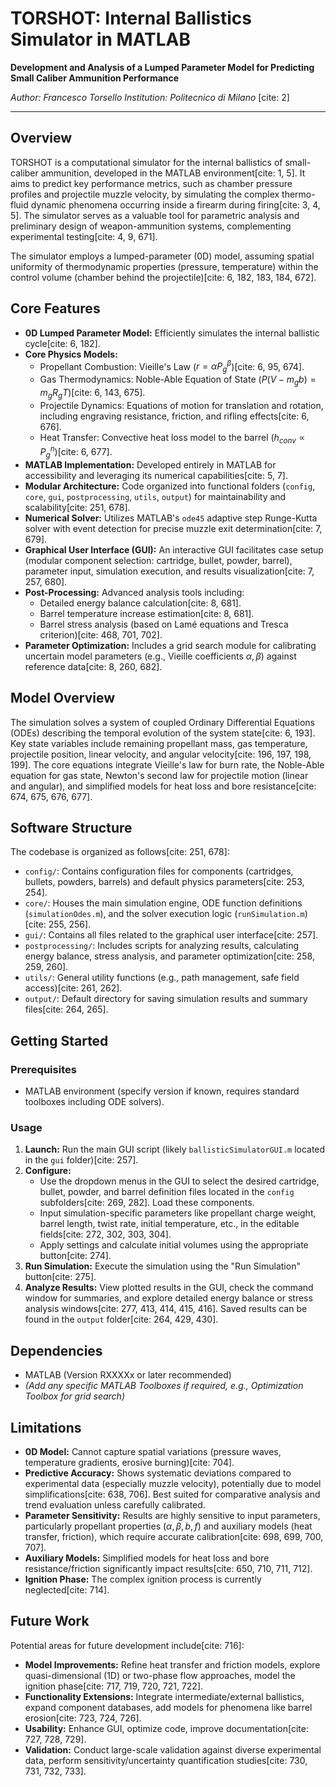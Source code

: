 # TORSHOT: Internal Ballistics Simulator in MATLAB

**Development and Analysis of a Lumped Parameter Model for Predicting Small Caliber Ammunition Performance**

*Author: Francesco Torsello*
*Institution: Politecnico di Milano* [cite: 2]

---

## Overview

TORSHOT is a computational simulator for the internal ballistics of small-caliber ammunition, developed in the MATLAB environment[cite: 1, 5]. It aims to predict key performance metrics, such as chamber pressure profiles and projectile muzzle velocity, by simulating the complex thermo-fluid dynamic phenomena occurring inside a firearm during firing[cite: 3, 4, 5]. The simulator serves as a valuable tool for parametric analysis and preliminary design of weapon-ammunition systems, complementing experimental testing[cite: 4, 9, 671].

The simulator employs a lumped-parameter (0D) model, assuming spatial uniformity of thermodynamic properties (pressure, temperature) within the control volume (chamber behind the projectile)[cite: 6, 182, 183, 184, 672].

## Core Features

* **0D Lumped Parameter Model:** Efficiently simulates the internal ballistic cycle[cite: 6, 182].
* **Core Physics Models:**
    * Propellant Combustion: Vieille's Law ($r = \alpha P_g^{\beta}$)[cite: 6, 95, 674].
    * Gas Thermodynamics: Noble-Able Equation of State ($P(V - m_g b) = m_g R_g T$)[cite: 6, 143, 675].
    * Projectile Dynamics: Equations of motion for translation and rotation, including engraving resistance, friction, and rifling effects[cite: 6, 676].
    * Heat Transfer: Convective heat loss model to the barrel ($h_{conv} \propto P_g^n$)[cite: 6, 677].
* **MATLAB Implementation:** Developed entirely in MATLAB for accessibility and leveraging its numerical capabilities[cite: 5, 7].
* **Modular Architecture:** Code organized into functional folders (`config`, `core`, `gui`, `postprocessing`, `utils`, `output`) for maintainability and scalability[cite: 251, 678].
* **Numerical Solver:** Utilizes MATLAB's `ode45` adaptive step Runge-Kutta solver with event detection for precise muzzle exit determination[cite: 7, 679].
* **Graphical User Interface (GUI):** An interactive GUI facilitates case setup (modular component selection: cartridge, bullet, powder, barrel), parameter input, simulation execution, and results visualization[cite: 7, 257, 680].
* **Post-Processing:** Advanced analysis tools including:
    * Detailed energy balance calculation[cite: 8, 681].
    * Barrel temperature increase estimation[cite: 8, 681].
    * Barrel stress analysis (based on Lamé equations and Tresca criterion)[cite: 468, 701, 702].
* **Parameter Optimization:** Includes a grid search module for calibrating uncertain model parameters (e.g., Vieille coefficients $\alpha, \beta$) against reference data[cite: 8, 260, 682].

## Model Overview

The simulation solves a system of coupled Ordinary Differential Equations (ODEs) describing the temporal evolution of the system state[cite: 6, 193]. Key state variables include remaining propellant mass, gas temperature, projectile position, linear velocity, and angular velocity[cite: 196, 197, 198, 199]. The core equations integrate Vieille's law for burn rate, the Noble-Able equation for gas state, Newton's second law for projectile motion (linear and angular), and simplified models for heat loss and bore resistance[cite: 674, 675, 676, 677].

## Software Structure

The codebase is organized as follows[cite: 251, 678]:

* `config/`: Contains configuration files for components (cartridges, bullets, powders, barrels) and default physics parameters[cite: 253, 254].
* `core/`: Houses the main simulation engine, ODE function definitions (`simulationOdes.m`), and the solver execution logic (`runSimulation.m`)[cite: 255, 256].
* `gui/`: Contains all files related to the graphical user interface[cite: 257].
* `postprocessing/`: Includes scripts for analyzing results, calculating energy balance, stress analysis, and parameter optimization[cite: 258, 259, 260].
* `utils/`: General utility functions (e.g., path management, safe field access)[cite: 261, 262].
* `output/`: Default directory for saving simulation results and summary files[cite: 264, 265].

## Getting Started

### Prerequisites

* MATLAB environment (specify version if known, requires standard toolboxes including ODE solvers).

### Usage

1.  **Launch:** Run the main GUI script (likely `ballisticSimulatorGUI.m` located in the `gui` folder)[cite: 257].
2.  **Configure:**
    * Use the dropdown menus in the GUI to select the desired cartridge, bullet, powder, and barrel definition files located in the `config` subfolders[cite: 269, 282]. Load these components.
    * Input simulation-specific parameters like propellant charge weight, barrel length, twist rate, initial temperature, etc., in the editable fields[cite: 272, 302, 303, 304].
    * Apply settings and calculate initial volumes using the appropriate button[cite: 274].
3.  **Run Simulation:** Execute the simulation using the "Run Simulation" button[cite: 275].
4.  **Analyze Results:** View plotted results in the GUI, check the command window for summaries, and explore detailed energy balance or stress analysis windows[cite: 277, 413, 414, 415, 416]. Saved results can be found in the `output` folder[cite: 264, 429, 430].

## Dependencies

* MATLAB (Version RXXXXx or later recommended)
* *(Add any specific MATLAB Toolboxes if required, e.g., Optimization Toolbox for grid search)*

## Limitations

* **0D Model:** Cannot capture spatial variations (pressure waves, temperature gradients, erosive burning)[cite: 704].
* **Predictive Accuracy:** Shows systematic deviations compared to experimental data (especially muzzle velocity), potentially due to model simplifications[cite: 638, 706]. Best suited for comparative analysis and trend evaluation unless carefully calibrated.
* **Parameter Sensitivity:** Results are highly sensitive to input parameters, particularly propellant properties ($\alpha, \beta, b, f$) and auxiliary models (heat transfer, friction), which require accurate calibration[cite: 698, 699, 700, 707].
* **Auxiliary Models:** Simplified models for heat loss and bore resistance/friction significantly impact results[cite: 650, 710, 711, 712].
* **Ignition Phase:** The complex ignition process is currently neglected[cite: 714].

## Future Work

Potential areas for future development include[cite: 716]:

* **Model Improvements:** Refine heat transfer and friction models, explore quasi-dimensional (1D) or two-phase flow approaches, model the ignition phase[cite: 717, 719, 720, 721, 722].
* **Functionality Extensions:** Integrate intermediate/external ballistics, expand component databases, add models for phenomena like barrel erosion[cite: 723, 724, 726].
* **Usability:** Enhance GUI, optimize code, improve documentation[cite: 727, 728, 729].
* **Validation:** Conduct large-scale validation against diverse experimental data, perform sensitivity/uncertainty quantification studies[cite: 730, 731, 732, 733].

